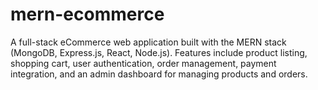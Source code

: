 # mern-ecommerce
A full-stack eCommerce web application built with the MERN stack (MongoDB, Express.js, React, Node.js). Features include product listing, shopping cart, user authentication, order management, payment integration, and an admin dashboard for managing products and orders.
